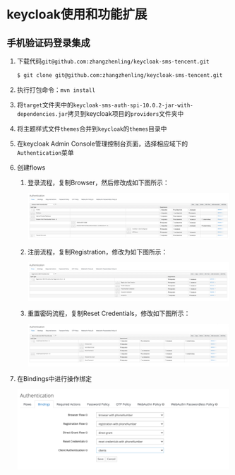 # keycloak使用和功能扩展

## 手机验证码登录集成

1. 下载代码`git@github.com:zhangzhenling/keycloak-sms-tencent.git`

   ```sh
   $ git clone git@github.com:zhangzhenling/keycloak-sms-tencent.git
   ```

2. 执行打包命令：`mvn install`

3. 将`target`文件夹中的`keycloak-sms-auth-spi-10.0.2-jar-with-dependencies.jar`拷贝到keycloak项目的`providers`文件夹中

4. 将主题样式文件`themes`合并到`keycloak`的`themes`目录中

5. 在keycloak Admin Console管理控制台页面，选择相应域下的`Authentication`菜单

6. 创建flows

   1. 登录流程，复制Browser，然后修改成如下图所示：

      ![image-20200731165958184](keycloak.assets/image-20200731165958184.png)

   2. 注册流程，复制Registration，修改为如下图所示：

      ![image-20200731170101049](keycloak.assets/image-20200731170101049.png)

   3. 重置密码流程，复制Reset Credentials，修改如下图所示：

      ![image-20200731171848566](keycloak.assets/image-20200731171848566.png)

7. 在Bindings中进行操作绑定

   ![image-20200731172020264](keycloak.assets/image-20200731172020264.png)

